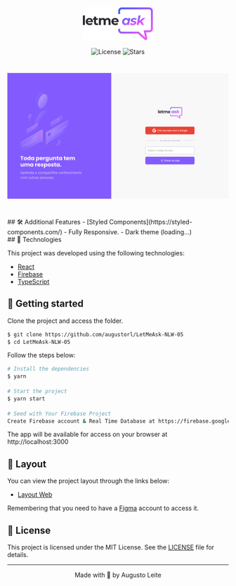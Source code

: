 <p align="center">
  <img alt="Letmeask" src=".github/logo.svg" width="160px">
</p>

<p align="center">
  <img  src="https://img.shields.io/static/v1?label=license&message=MIT&color=5965E0&labelColor=835AFD" alt="License">
    <img src="https://img.shields.io/github/stars/augustorl/LetMeAsk-NLW-05?label=stars&message=MIT&color=5965E0&labelColor=835AFD" alt="Stars">
</p>

<h1 align="center">
    <img alt="Letmeask" title="Letmeask" src=".github/cover.svg" />
</h1>

<br>
## 🛠 Additional Features
  - [Styled Components](https://styled-components.com/)
  - Fully Responsive.
  - Dark theme (loading...)


<br>
## 🧪 Technologies

This project was developed using the following technologies:

- [React](https://reactjs.org)
- [Firebase](https://firebase.google.com/)
- [TypeScript](https://www.typescriptlang.org/)

## 🚀 Getting started

Clone the project and access the folder.

```bash
$ git clone https://github.com/augustorl/LetMeAsk-NLW-05
$ cd LetMeAsk-NLW-05
```

Follow the steps below:
```bash
# Install the dependencies
$ yarn

# Start the project
$ yarn start

# Seed with Your Firebase Project
Create Firebase account & Real Time Database at https://firebase.google.com/, fill .env with your project config.
```
The app will be available for access on your browser at http://localhost:3000


## 🔖 Layout

You can view the project layout through the links below:

- [Layout Web](https://www.figma.com/file/u0BQK8rCf2KgzcukdRRCWh/Letmeask/duplicate) 

Remembering that you need to have a [Figma](http://figma.com/) account to access it.

## 📝 License

This project is licensed under the MIT License. See the [LICENSE](LICENSE.md) file for details.


---

<p align="center">Made with 💜 by Augusto Leite</p>
